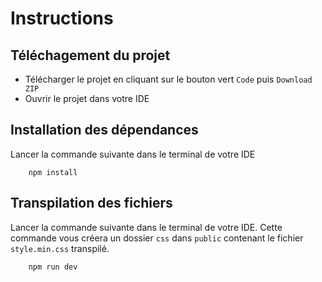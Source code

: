 # Instructions

## Téléchagement du projet

- Télécharger le projet en cliquant sur le bouton vert `Code` puis `Download ZIP`
- Ouvrir le projet dans votre IDE

## Installation des dépendances
Lancer la commande suivante dans le terminal de votre IDE
```
	npm install
```

## Transpilation des fichiers
Lancer la commande suivante dans le terminal de votre IDE.
Cette commande vous créera un dossier `css` dans `public` contenant le fichier `style.min.css` transpilé.
```
	npm run dev
```
